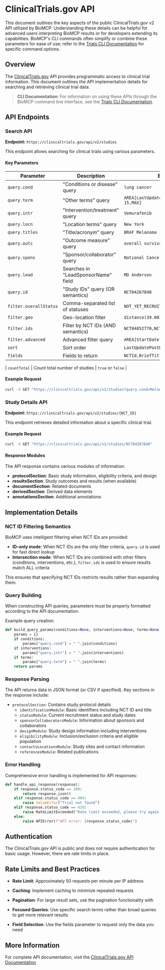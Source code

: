 # ClinicalTrials.gov API

This document outlines the key aspects of the public ClinicalTrials.gov v2 API utilized by BioMCP. Understanding these details can be helpful for advanced users interpreting BioMCP results or for developers extending its capabilities. BioMCP's CLI commands often simplify or combine these parameters for ease of use; refer to the [Trials CLI Documentation](../cli/trials.md) for specific command options.

## Overview

The [ClinicalTrials.gov](https://clinicaltrials.gov/) API provides programmatic
access to clinical trial information. This document outlines the API
implementation details for searching and retrieving clinical trial data.

> **CLI Documentation**: For information on using these APIs through the BioMCP
> command line interface, see the [Trials CLI Documentation](../cli/trials.md).

## API Endpoints

### Search API

**Endpoint:** `https://clinicaltrials.gov/api/v2/studies`

This endpoint allows searching for clinical trials using various parameters.

#### Key Parameters

| Parameter              | Description                         | Example Value                                   |
| ---------------------- | ----------------------------------- | ----------------------------------------------- |
| `query.cond`           | "Conditions or disease" query       | `lung cancer`                                   |
| `query.term`           | "Other terms" query                 | `AREA[LastUpdatePostDate]RANGE[2023-01-15,MAX]` |
| `query.intr`           | "Intervention/treatment" query      | `Vemurafenib`                                   |
| `query.locn`           | "Location terms" query              | `New York`                                      |
| `query.titles`         | "Title/acronym" query               | `BRAF Melanoma`                                 |
| `query.outc`           | "Outcome measure" query             | `overall survival`                              |
| `query.spons`          | "Sponsor/collaborator" query        | `National Cancer Institute`                     |
| `query.lead`           | Searches in "LeadSponsorName" field | `MD Anderson`                                   |
| `query.id`             | "Study IDs" query (OR semantics)    | `NCT04267848`                                   |
| `filter.overallStatus` | Comma-separated list of statuses    | `NOT_YET_RECRUITING,RECRUITING`                 |
| `filter.geo`           | Geo-location filter                 | `distance(39.0035707,-77.1013313,50mi)`         |
| `filter.ids`           | Filter by NCT IDs (AND semantics)   | `NCT04852770,NCT01728545`                       |
| `filter.advanced`      | Advanced filter query               | `AREA[StartDate]2022`                           |
| `sort`                 | Sort order                          | `LastUpdatePostDate:desc`                       |
| `fields`               | Fields to return                    | `NCTId,BriefTitle,OverallStatus,HasResults`     |

| `countTotal` | Count total number of studies | `true` or `false` |

#### Example Request

```bash
curl -X GET "https://clinicaltrials.gov/api/v2/studies?query.cond=Melanoma&query.intr=BRAF"
```

### Study Details API

**Endpoint:** `https://clinicaltrials.gov/api/v2/studies/{NCT_ID}`

This endpoint retrieves detailed information about a specific clinical trial.

#### Example Request

```bash
curl -X GET "https://clinicaltrials.gov/api/v2/studies/NCT04267848"
```

#### Response Modules

The API response contains various modules of information:

- **protocolSection**: Basic study information, eligibility criteria, and
  design
- **resultsSection**: Study outcomes and results (when available)
- **documentSection**: Related documents
- **derivedSection**: Derived data elements
- **annotationsSection**: Additional annotations

## Implementation Details

### NCT ID Filtering Semantics

BioMCP uses intelligent filtering when NCT IDs are provided:

- **ID-only mode**: When NCT IDs are the only filter criteria, `query.id` is used for fast direct lookup
- **Intersection mode**: When NCT IDs are combined with other filters (conditions, interventions, etc.), `filter.ids` is used to ensure results match ALL criteria

This ensures that specifying NCT IDs restricts results rather than expanding them.

### Query Building

When constructing API queries, parameters must be properly formatted according
to the API documentation.

Example query creation:

```python
def build_query_params(conditions=None, interventions=None, terms=None):
    params = {}
    if conditions:
        params["query.cond"] = " ".join(conditions)
    if interventions:
        params["query.intr"] = " ".join(interventions)
    if terms:
        params["query.term"] = " ".join(terms)
    return params
```

### Response Parsing

The API returns data in JSON format (or CSV if specified). Key sections in the
response include:

- `protocolSection`: Contains study protocol details
  - `identificationModule`: Basic identifiers including NCT ID and title
  - `statusModule`: Current recruitment status and study dates
  - `sponsorCollaboratorsModule`: Information about sponsors and
    collaborators
  - `designModule`: Study design information including interventions
  - `eligibilityModule`: Inclusion/exclusion criteria and eligible population
  - `contactsLocationsModule`: Study sites and contact information
  - `referencesModule`: Related publications

### Error Handling

Comprehensive error handling is implemented for API responses:

```python
def handle_api_response(response):
    if response.status_code == 200:
        return response.json()
    elif response.status_code == 404:
        raise ValueError("Trial not found")
    elif response.status_code == 429:
        raise RateLimitExceeded("Rate limit exceeded, please try again later")
    else:
        raise APIError(f"API error: {response.status_code}")
```

## Authentication

The ClinicalTrials.gov API is public and does not require authentication for
basic usage. However, there are rate limits in place.

## Rate Limits and Best Practices

- **Rate Limit**: Approximately 50 requests per minute per IP address
- **Caching**: Implement caching to minimize repeated requests
- **Pagination**: For large result sets, use the pagination functionality with

- **Focused Queries**: Use specific search terms rather than broad queries to
  get more relevant results
- **Field Selection**: Use the fields parameter to request only the data you
  need

## More Information

For complete API documentation, visit
the [ClinicalTrials.gov API Documentation](https://clinicaltrials.gov/data-api/about-api)
